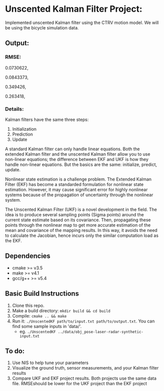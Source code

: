 # Unscented Kalman Filter Project:
Implemented unscented Kalman filter using the CTRV motion model. We will be using the bicycle simulation data. 

## Output:
### RMSE:

0.0730622,

0.0843373,

0.349426,

0.263418,


### Details:
Kalman filters have the same three steps:

1. Initialization
2. Prediction
3. Update

A standard Kalman filter can only handle linear equations. Both the extended Kalman filter and the unscented Kalman filter allow you to use non-linear equations; the difference between EKF and UKF is how they handle non-linear equations. But the basics are the same: initialize, predict, update.

Nonlinear state estimation is a challenge problem. The Extended Kalman Filter (EKF) has become a standarded formulation for nonlinear state estimation. However, it may cause significant error for highly nonlinear systems because of the propagation of uncertainty through the nonlinear system.

The Unscented Kalman Filter (UKF) is a novel development in the field. The idea is to produce several sampling points (Sigma points) around the current state estimate based on its covariance. Then, propagating these points through the nonlinear map to get more accurate estimation of the mean and covariance of the mapping results. In this way, it avoids the need to calculate the Jacobian, hence incurs only the similar computation load as the EKF.


## Dependencies

* cmake >= v3.5
* make >= v4.1
* gcc/g++ >= v5.4

## Basic Build Instructions

1. Clone this repo.
2. Make a build directory: `mkdir build && cd build`
3. Compile: `cmake .. && make`
4. Run it: `./UnscentedKF path/to/input.txt path/to/output.txt`. You can find
   some sample inputs in 'data/'.
    - eg. `./UnscentedKF ../data/obj_pose-laser-radar-synthetic-input.txt`

## To do:
1. Use NIS to help tune your parameters
2. Visualize the ground truth, sensor measurements, and your Kalman filter results
3. Compare UKF and EKF project results. Both projects use the same data file. RMSEshould be lower for the UKF project than the EKF project
